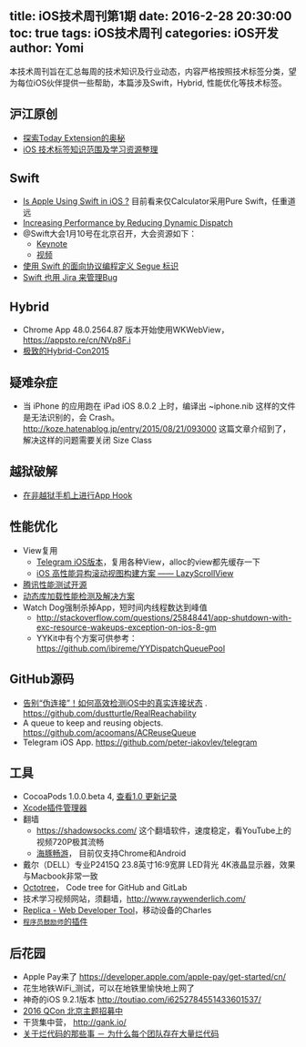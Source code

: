 title: iOS技术周刊第1期
date: 2016-2-28 20:30:00
toc: true
tags: iOS技术周刊
categories: iOS开发
author: Yomi
---

本技术周刊旨在汇总每周的技术知识及行业动态，内容严格按照技术标签分类，望为每位iOS伙伴提供一些帮助，本篇涉及Swift，Hybrid, 性能优化等技术标签。

<!--more-->

## 沪江原创

* [探索Today Extension的奥秘](http://hujiangtechnology.github.io/2016/03/01/swift-today-extension-practice/)
* [iOS 技术标签知识范围及学习资源整理](http://hujiangtechnology.github.io/2016/02/27/tech-tags-study/)

## Swift

* [Is Apple Using Swift in iOS ?](https://medium.com/@ryanolsonk/is-apple-using-swift-4a6c80f74599#.m9wr5tr7k)  目前看来仅Calculator采用Pure Swift，任重道远
* [Increasing Performance by Reducing Dynamic Dispatch](https://developer.apple.com/swift/blog/?id=27)
* @Swift大会1月10号在北京召开，大会资源如下：
  * [Keynote](https://github.com/atConf/atswift-2016-resources)
  * [视频](http://www.imooc.com/video/11118)
* [使用 Swift 的面向协议编程定义 Segue 标识](http://swift.gg/2016/02/01/protocol-oriented-segue-identifiers-swift/)
* [Swift 也用 Jira 来管理Bug](https://bugs.swift.org/projects/SR/issues/SR-581?filter=allopenissues)

## Hybrid

* Chrome App 48.0.2564.87 版本开始使用WKWebView，https://appsto.re/cn/NVp8F.i
* [极致的Hybrid-Con2015](http://vdisk.weibo.com/s/sWYf0noAplM?from=page_100505_profile&wvr=6)

## 疑难杂症

* 当 iPhone 的应用跑在 iPad iOS 8.0.2 上时，编译出 <XIBName>~iphone.nib 这样的文件是无法识别的，会 Crash。http://koze.hatenablog.jp/entry/2015/08/21/093000 这篇文章介绍到了，解决这样的问题需要关闭 Size Class

## 越狱破解

* [在非越狱手机上进行App Hook](http://mp.weixin.qq.com/s?__biz=MjM5NTIyNTUyMQ==&mid=455373552&idx=1&sn=522bdeaa8a3a8a37423634f4e6ad0334&scene=23&srcid=0223kyi4SqD0Mu6UafGoaQ0T#rd)

## 性能优化

* View复用
  * [Telegram iOS版本](https://github.com/peter-iakovlev/telegram)，复用各种View，alloc的view都先缓存一下
  * [iOS 高性能异构滚动视图构建方案 —— LazyScrollView](http://pingguohe.net/2016/01/31/lazyscroll.html)
* [腾讯性能测试开源](https://github.com/TencentOpen/GT)
* [动态库加载性能检测及解决方案](https://github.com/stepanhruda/dyld-image-loading-performance)
* Watch Dog强制杀掉App，短时间内线程数达到峰值
  * ​http://stackoverflow.com/questions/25848441/app-shutdown-with-exc-resource-wakeups-exception-on-ios-8-gm
  * YYKit中有个方案可供参考：https://github.com/ibireme/YYDispatchQueuePool

## GitHub源码

* [告别“伪连接”！如何高效检测iOS中的真实连接状态](http://mp.weixin.qq.com/s?__biz=MzA3ODg4MDk0Ng==&mid=402123943&idx=1&sn=9de12e74c32510a245d6195836653d5f#rd) . https://github.com/dustturtle/RealReachability 
* A queue to keep and reusing objects. https://github.com/acoomans/ACReuseQueue
* Telegram iOS App. https://github.com/peter-iakovlev/telegram

## 工具

* CocoaPods 1.0.0.beta 4,  [查看1.0 更新记录](http://blog.cocoapods.org/CocoaPods-1.0/)
* [Xcode插件管理器](https://github.com/alcatraz/Alcatraz)
* 翻墙
  * https://shadowsocks.com/  这个翻墙软件，速度稳定，看YouTube上的视频720P极其流畅 
  * [海豚畅游](http://do1.glbproxy.tk/html/ec/index.html)， 目前仅支持Chrome和Android
* ​戴尔（DELL）专业P2415Q 23.8英寸16:9宽屏 LED背光 4K液晶显示器，效果与Macbook非常一致
* [Octotree](https://github.com/buunguyen/octotree/)， Code tree for GitHub and GitLab
* 技术学习视频网站，须翻墙，http://www.raywenderlich.com/
* [Replica - Web Developer Tool](https://itunes.apple.com/cn/app/replica-web-developer-tool/id1068196306?l=en&mt=8)，移动设备的Charles
* [`程序员鼓励师`的插件](https://github.com/poboke/Miku)

## 后花园

* Apple Pay来了 https://developer.apple.com/apple-pay/get-started/cn/
* 花生地铁WiFi_测试，可以在地铁里愉快地上网了
* 神奇的iOS 9.2.1版本 http://toutiao.com/i6252784551433601537/
* [2016 QCon 北京主题招募中](http://2016.qconbeijing.com/)
* 干货集中营， http://gank.io/
* [关于烂代码的那些事 － 为什么每个团队存在大量烂代码](http://mp.weixin.qq.com/s?__biz=MzAwMDU1MTE1OQ==&mid=403520625&idx=1&sn=c59f3944760a055ee7b6d1dda4431e0a&scene=23&srcid=0113zrH6MRCoo0NBX3AOOSDO#r)